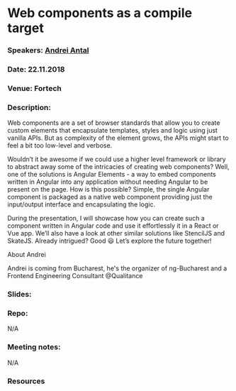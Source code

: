 # Web components as a compile target

### Speakers: [Andrei Antal](https://twitter.com/andrei_antal)
### Date: 22.11.2018
### Venue: Fortech
### Description:

Web components are a set of browser standards that allow you to create custom elements that encapsulate templates, styles and logic using just vanilla APIs. But as complexity of the element grows, the APIs might start to feel a bit too low-level and verbose.

Wouldn’t it be awesome if we could use a higher level framework or library to abstract away some of the intricacies of creating web components? Well, one of the solutions is Angular Elements - a way to embed components written in Angular into any application without needing Angular to be present on the page. How is this possible? Simple, the single Angular component is packaged as a native web component providing just the input/output interface and encapsulating the logic.

During the presentation, I will showcase how you can create such a component written in Angular code and use it effortlessly it in a React or Vue app. We’ll also have a look at other similar solutions like StencilJS and SkateJS. Already intrigued? Good 😃 Let’s explore the future together!

About Andrei

Andrei is coming from Bucharest, he's the organizer of ng-Bucharest and a Frontend Engineering Consultant @Qualitance

### Slides:


### Repo:
N/A

### Meeting notes:
N/A

### Resources
